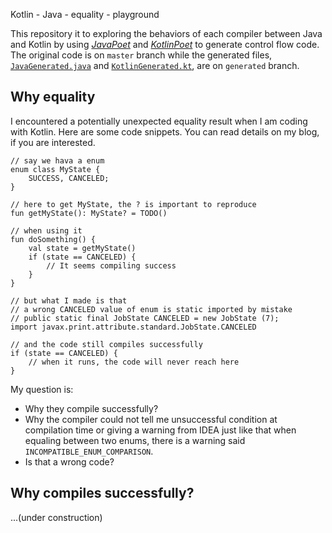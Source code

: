 Kotlin - Java - equality - playground

This repository it to exploring the behaviors of each compiler between Java and Kotlin by using [*JavaPoet*](https://github.com/square/javapoet) and [*KotlinPoet*](https://github.com/square/kotlinpoet) to generate control flow code. The original code is on `master` branch while the generated files, [`JavaGenerated.java`](https://github.com/lexcao/kotlin-equality/blob/generated/src/main/java/io/github/lexcao/equality/generated/JavaGenerated.java) and [`KotlinGenerated.kt`](https://github.com/lexcao/kotlin-equality/blob/generated/src/main/kotlin/io/github/lexcao/equality/generated/KotlinGenerated.kt), are on `generated` branch.

## Why equality
I encountered a potentially unexpected equality result when I am coding with Kotlin. Here are some code snippets.
You can read details on my blog, if you are interested.

```
// say we hava a enum 
enum class MyState {
    SUCCESS, CANCELED;
}

// here to get MyState, the ? is important to reproduce
fun getMyState(): MyState? = TODO()

// when using it
fun doSomething() {
    val state = getMyState()
    if (state == CANCELED) {
        // It seems compiling success
    }
}

// but what I made is that
// a wrong CANCELED value of enum is static imported by mistake
// public static final JobState CANCELED = new JobState (7);
import javax.print.attribute.standard.JobState.CANCELED

// and the code still compiles successfully
if (state == CANCELED) {
    // when it runs, the code will never reach here
}
```
My question is:
* Why they compile successfully?
* Why the compiler could not tell me unsuccessful condition at compilation time or giving a warning from IDEA just like that when equaling between two enums, there is a warning said `INCOMPATIBLE_ENUM_COMPARISON`.
* Is that a wrong code?

## Why compiles successfully?
...(under construction)

